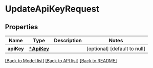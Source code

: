 # UpdateApiKeyRequest

## Properties
Name | Type | Description | Notes
------------ | ------------- | ------------- | -------------
**apiKey** | [***ApiKey**](APIKey.md) |  | [optional] [default to null]

[[Back to Model list]](../README.md#documentation-for-models) [[Back to API list]](../README.md#documentation-for-api-endpoints) [[Back to README]](../README.md)


